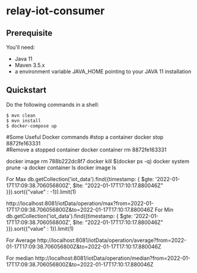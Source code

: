 # relay-iot-consumer

## Prerequisite

You'll need:
 * Java 11
 * Maven 3.5.x
 * a environment variable JAVA_HOME pointing to your JAVA 11 installation

## Quickstart

Do the following commands in a shell:

    $ mvn clean
    $ mvn install
    $ docker-compose up
    
    
#Some Useful Docker commands 
#stop a container
docker stop 8872fe163331   
#Remove a stopped container
docker container rm 8872fe163331

docker image rm 788b222dc8f7
docker kill $(docker ps -q)
docker system prune -a
docker container ls
docker image ls

For Max
db.getCollection('iot_data').find({timestamp: { $gte: '2022-01-17T17:09:38.706056800Z', $lte: "2022-01-17T17:10:17.880046Z" }}).sort({"value" : -1}).limit(1)


http://localhost:8081/iotData/operation/max?from=2022-01-17T17:09:38.706056800Z&to=2022-01-17T17:10:17.880046Z
For Min
db.getCollection('iot_data').find({timestamp: { $gte: '2022-01-17T17:09:38.706056800Z', $lte: "2022-01-17T17:10:17.880046Z" }}).sort({"value" : 1}).limit(1)

For Average
http://localhost:8081/iotData/operation/average?from=2022-01-17T17:09:38.706056800Z&to=2022-01-17T17:10:17.880046Z


For median
http://localhost:8081/iotData/operation/median?from=2022-01-17T17:09:38.706056800Z&to=2022-01-17T17:10:17.880046Z
